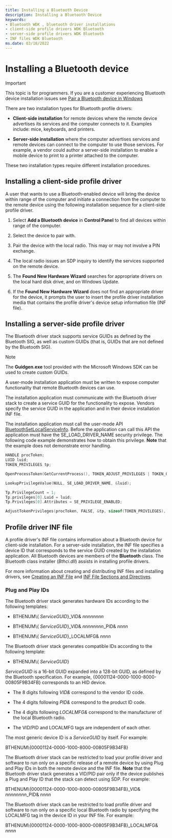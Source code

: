 ```yaml
---
title: Installing a Bluetooth Device
description: Installing a Bluetooth Device
keywords:
- Bluetooth WDK , bluetooth driver installations
- client-side profile drivers WDK Bluetooth
- server-side profile drivers WDK Bluetooth
- INF files WDK Bluetooth
ms.date: 03/18/2022
---
```


# Installing a Bluetooth device

> [!IMPORTANT]
> This topic is for programmers. If you are a customer experiencing Bluetooth device installation issues see [Pair a Bluetooth device in Windows](https://support.microsoft.com/help/15290/windows-connect-bluetooth-device)

There are two installation types for Bluetooth profile drivers:

- **Client-side installation** for remote devices where the remote device advertises its services and the computer connects to it. Examples include: mice, keyboards, and printers.

- **Server-side installation** where the computer advertises services and remote devices can connect to the computer to use those services. For example, a vendor could author a server-side installation to enable a mobile device to print to a printer attached to the computer.

These two installation types require different installation procedures.

## Installing a client-side profile driver

A user that wants to use a Bluetooth-enabled device will bring the device within range of the computer and initiate a connection from the computer to the remote device using the following installation sequence for a client-side profile driver.

1. Select **Add a Bluetooth device** in **Control Panel** to find all devices within range of the computer.

2. Select the device to pair with.

3. Pair the device with the local radio. This may or may not involve a PIN exchange.

4. The local radio issues an SDP inquiry to identify the services supported on the remote device.

5. The **Found New Hardware Wizard** searches for appropriate drivers on the local hard disk drive, and on Windows Update.

6. If the **Found New Hardware Wizard** does not find an appropriate driver for the device, it prompts the user to insert the profile driver installation media that contains the profile driver's device setup information file (INF file).

## Installing a server-side profile driver

The Bluetooth driver stack supports service GUIDs as defined by the Bluetooth SIG, as well as custom GUIDs (that is, GUIDs that are not defined by the Bluetooth SIG).

> [!NOTE]
> The **Guidgen.exe** tool provided with the Microsoft Windows SDK can be used to create custom GUIDs.

A user-mode installation application must be written to expose computer functionality that remote Bluetooth devices can use.

The installation application must communicate with the Bluetooth driver stack to create a service GUID for the functionality to expose. Vendors specify the service GUID in the application and in their device installation INF file.

The installation application must call the user-mode API [BluetoothSetLocalServiceInfo](/windows/win32/api/bluetoothapis/nf-bluetoothapis-bluetoothsetlocalserviceinfo). Before the application can call this API the application must have the SE\_LOAD\_DRIVER\_NAME security privilege. The following code example demonstrates how to obtain this privilege. **Note** that the example does not demonstrate error handling.

```cpp
HANDLE procToken;
LUID luid;
TOKEN_PRIVILEGES tp;

OpenProcessToken(GetCurrentProcess(), TOKEN_ADJUST_PRIVILEGES | TOKEN_QUERY, &procToken);

LookupPrivilegeValue(NULL, SE_LOAD_DRIVER_NAME, &luid);

Tp.PrivilegeCount = 1;
Tp.privileges[0].Luid = luid;
Tp.Privileges[0].Attributes = SE_PRIVILEGE_ENABLED;

AdjustTokenPrivileges(procToken, FALSE, &tp, sizeof(TOKEN_PRIVILEGES), (PTOKEN_PRIVILEGES) NULL, (PDWORD)NULL)
```

## Profile driver INF file

A profile driver's INF file contains information about a Bluetooth device for client-side installation. For a server-side installation, the INF file specifies a device ID that corresponds to the service GUID created by the installation application. All Bluetooth devices are members of the **Bluetooth** class. The Bluetooth class installer (*Bthci.dll*) assists in installing profile drivers.

For more information about creating and distributing INF files and installing drivers, see [Creating an INF File](../install/overview-of-inf-files.md) and [INF File Sections and Directives](../install/index.md).

### Plug and Play IDs

The Bluetooth driver stack generates hardware IDs according to the following templates:

- BTHENUM\\{ *ServiceGUID*}\_VID& *nnnnnnnn*

- BTHENUM\\{ *ServiceGUID*}\_VID& *nnnnnnnn*\_PID& *nnnn*

- BTHENUM\\{ *ServiceGUID*}\_LOCALMFG& *nnnn*

The Bluetooth driver stack generates compatible IDs according to the following template:

- BTHENUM\\{ *ServiceGUID*}

*ServiceGUID* is a 16-bit GUID expanded into a 128-bit GUID, as defined by the Bluetooth specification. For example, {00001124-0000-1000-8000-00805F9B34FB} corresponds to an HID device.

- The 8 digits following *VID&* correspond to the vendor ID code.

- The 4 digits following *PID&* correspond to the product ID code.

- The 4 digits following *LOCALMFG&* correspond to the manufacturer of the local Bluetooth radio.

- The VID/PID and LOCALMFG tags are independent of each other.

The most generic device ID is a *ServiceGUID* by itself. For example:

BTHENUM\\{00001124-0000-1000-8000-00805F9B34FB}

The Bluetooth driver stack can be restricted to load your profile driver and software to run only on a specific release of a remote device by using Plug and Play IDs in both the remote device and the INF file. **Note** that the Bluetooth driver stack generates a VID/PID pair only if the device publishes a Plug and Play ID that the stack can detect using SDP. For example:

BTHENUM\\{00001124-0000-1000-8000-00805F9B34FB}\_VID& *nnnnnnnn*\_PID& *nnnn*

The Bluetooth driver stack can be restricted to load profile driver and software to run only on a specific local Bluetooth radio by specifying the LOCALMFG tag in the device ID in your INF file. For example:

BTHENUM\\{00001124-0000-1000-8000-00805F9B34FB}\_LOCALMFG& *nnnn*
